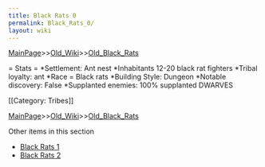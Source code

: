 ```yaml
---
title: Black Rats 0
permalink: Black_Rats_0/
layout: wiki
---
```


[MainPage](/keeperrl_wiki/ "wikilink")>>[Old_Wiki](/keeperrl_wiki/Old_Wiki "wikilink")>>[Old_Black_Rats](/keeperrl_wiki/Old_Black_Rats "wikilink")

= Stats =
*Settlement: Ant nest
*Inhabitants 12-20 black rat fighters
*Tribal loyalty: ant
*Race = Black rats
*Building Style: Dungeon 
*Notable discovery: False
*Supplanted enemies: 100% supplanted DWARVES 

[[Category: Tribes]]

[MainPage](/keeperrl_wiki/ "wikilink")>>[Old_Wiki](/keeperrl_wiki/Old_Wiki "wikilink")>>[Old_Black_Rats](/keeperrl_wiki/Old_Black_Rats "wikilink")

Other items in this section
-    [Black Rats 1](/keeperrl_wiki/Black_Rats_1 "wikilink")
-    [Black Rats 2](/keeperrl_wiki/Black_Rats_2 "wikilink")
